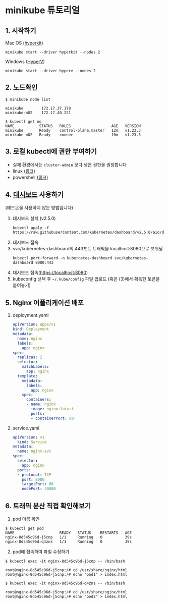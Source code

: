 # minikube 튜토리얼

## 1. 시작하기

Mac OS ([hyperkit](https://minikube.sigs.k8s.io/docs/drivers/hyperkit/))
```
minikube start --driver hyperkit --nodes 2
```
Windows ([HyperV](https://minikube.sigs.k8s.io/docs/drivers/hyperv/))
```
minikube start --driver hyperv --nodes 2
```

## 2. 노드확인

```
$ minikube node list

minikube        172.17.37.178
minikube-m02    172.17.40.221
```

```
$ kubectl get no
NAME           STATUS   ROLES                  AGE   VERSION
minikube       Ready    control-plane,master   12m   v1.23.3
minikube-m02   Ready    <none>                 10m   v1.23.3
```

## 3. 로컬 kubectl에 권한 부여하기

- 실제 환경에서는 `cluster-admin` 보다 낮은 권한을 권장합니다
- linux [(링크)](https://github.com/inerplat/kubernetes-setting-doc/blob/main/create_serviceaccount.md)
- powershell [(링크)](https://github.com/inerplat/kubernetes-setting-doc/blob/main/create_serviceaccount_powershell.md)

## 4. [대시보드](https://github.com/kubernetes/dashboard) 사용하기
(애드온을 사용하지 않는 방법입니다)
1. 대시보드 설치 (v2.5.0)
   ```
   kubectl apply -f https://raw.githubusercontent.com/kubernetes/dashboard/v2.5.0/aio/deploy/recommended.yaml
   ```
2. 대시보드 접속
  1. svc/kubernetes-dashboard의 443포트 트래픽을 localhost:8080으로 포워딩
     ```
     kubectl port-forward -n kubernetes-dashboard svc/kubernetes-dashboard 8080:443
     ```
  2. 대시보드 접속([https://localhost:8080](https://localhost:8080))
  3. kubeconfig 선택 후 `~/.kube/config` 파일 업로드 (혹은 (3)에서 획득한 토큰을 붙여놓기)

## 5. Nginx 어플리케이션 배포
1. deployment.yaml
    ```yaml
    apiVersion: apps/v1
    kind: Deployment
    metadata:
      name: nginx
      labels:
        app: nginx
    spec:
      replicas: 2
      selector:
        matchLabels:
          app: nginx
      template:
        metadata:
          labels:
            app: nginx
        spec:
          containers:
          - name: nginx
            image: nginx:latest
            ports:
            - containerPort: 80
    ```
2. service.yaml
    ```yaml
    apiVersion: v1
      kind: Service
    metadata:
      name: nginx-svc
    spec:
      selector:
        app: nginx
      ports:
      - protocol: TCP
        port: 8080
        targetPort: 80
        nodePort: 30080
    ```

## 6. 트래픽 분산 직접 확인해보기
1. pod 이름 확인
```
$ kubectl get pod
NAME                    READY   STATUS    RESTARTS   AGE
nginx-8d545c96d-j5cnp   1/1     Running   0          39s
nginx-8d545c96d-q4zns   1/1     Running   0          39s
```
2. pod에 접속하여 파일 수정하기
```
$ kubectl exec -it nginx-8d545c96d-j5cnp -- /bin/bash

root@nginx-8d545c96d-j5cnp:/# cd /usr/share/nginx/html
root@nginx-8d545c96d-j5cnp:/# echo "pod1" > index.html
```

```
$ kubectl exec -it nginx-8d545c96d-q4zns -- /bin/bash

root@nginx-8d545c96d-j5cnp:/# cd /usr/share/nginx/html
root@nginx-8d545c96d-j5cnp:/# echo "pod2" > index.html
```